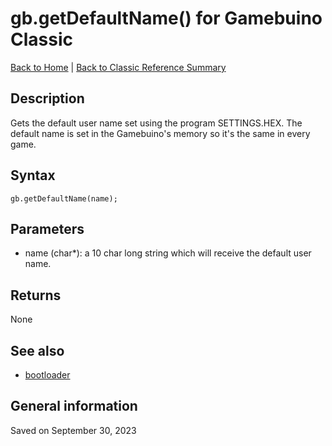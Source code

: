 
# gb.getDefaultName() for Gamebuino Classic

[Back to Home](./../../../README.MD) | [Back to Classic Reference Summary](./README.MD)

## Description

Gets the default user name set using the program SETTINGS.HEX. The default name is set in the Gamebuino's memory so it's the same in every game.

## Syntax

```
gb.getDefaultName(name);
```

## Parameters

- name (char*): a 10 char long string which will receive the default user name.

## Returns

None

## See also

- [bootloader](./../other/bootloader.md)


## General information

Saved on September 30, 2023
